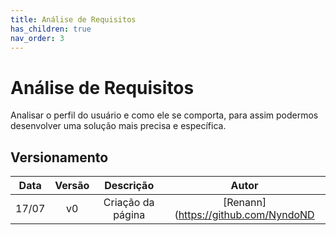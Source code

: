 ```yaml
---
title: Análise de Requisitos
has_children: true
nav_order: 3
---
```


# Análise de Requisitos

Analisar o perfil do usuário e como ele se comporta, para assim podermos desenvolver uma solução mais precisa e específica.

## Versionamento

| Data  | Versão |     Descrição     |    Autor    |
|:-----:|:------:|:-----------------:|:-----------:|
| 17/07 |   v0   | Criação da página | [Renann](https://github.com/NyndoND |